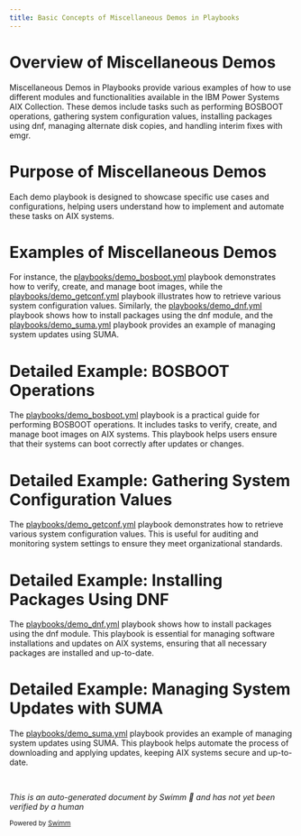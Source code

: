 ```yaml
---
title: Basic Concepts of Miscellaneous Demos in Playbooks
---
```

# Overview of Miscellaneous Demos

Miscellaneous Demos in Playbooks provide various examples of how to use different modules and functionalities available in the IBM Power Systems AIX Collection. These demos include tasks such as performing BOSBOOT operations, gathering system configuration values, installing packages using dnf, managing alternate disk copies, and handling interim fixes with emgr.

# Purpose of Miscellaneous Demos

Each demo playbook is designed to showcase specific use cases and configurations, helping users understand how to implement and automate these tasks on AIX systems.

# Examples of Miscellaneous Demos

For instance, the <SwmPath>[playbooks/demo_bosboot.yml](playbooks/demo_bosboot.yml)</SwmPath> playbook demonstrates how to verify, create, and manage boot images, while the <SwmPath>[playbooks/demo_getconf.yml](playbooks/demo_getconf.yml)</SwmPath> playbook illustrates how to retrieve various system configuration values. Similarly, the <SwmPath>[playbooks/demo_dnf.yml](playbooks/demo_dnf.yml)</SwmPath> playbook shows how to install packages using the dnf module, and the <SwmPath>[playbooks/demo_suma.yml](playbooks/demo_suma.yml)</SwmPath> playbook provides an example of managing system updates using SUMA.

# Detailed Example: BOSBOOT Operations

The <SwmPath>[playbooks/demo_bosboot.yml](playbooks/demo_bosboot.yml)</SwmPath> playbook is a practical guide for performing BOSBOOT operations. It includes tasks to verify, create, and manage boot images on AIX systems. This playbook helps users ensure that their systems can boot correctly after updates or changes.

# Detailed Example: Gathering System Configuration Values

The <SwmPath>[playbooks/demo_getconf.yml](playbooks/demo_getconf.yml)</SwmPath> playbook demonstrates how to retrieve various system configuration values. This is useful for auditing and monitoring system settings to ensure they meet organizational standards.

# Detailed Example: Installing Packages Using DNF

The <SwmPath>[playbooks/demo_dnf.yml](playbooks/demo_dnf.yml)</SwmPath> playbook shows how to install packages using the dnf module. This playbook is essential for managing software installations and updates on AIX systems, ensuring that all necessary packages are installed and up-to-date.

# Detailed Example: Managing System Updates with SUMA

The <SwmPath>[playbooks/demo_suma.yml](playbooks/demo_suma.yml)</SwmPath> playbook provides an example of managing system updates using SUMA. This playbook helps automate the process of downloading and applying updates, keeping AIX systems secure and up-to-date.

&nbsp;

*This is an auto-generated document by Swimm 🌊 and has not yet been verified by a human*

<SwmMeta version="3.0.0" repo-id="Z2l0aHViJTNBJTNBYW5zaWJsZS1wb3dlci1haXglM0ElM0Fzd2ltbWlv" repo-name="ansible-power-aix"><sup>Powered by [Swimm](/)</sup></SwmMeta>
